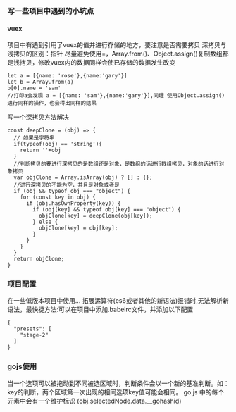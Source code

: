 ### 写一些项目中遇到的小坑点
#### vuex
项目中有遇到引用了vuex的值并进行存储的地方，要注意是否需要拷贝
深拷贝与浅拷贝的区别：指针
尽量避免使用=，Array.from()、Object.assign()复制数组都是浅拷贝，修改vuex内的数据同样会使已存储的数据发生改变
```
let a = [{name: 'rose'},{name:'gary'}]
let b = Array.from(a)
b[0].name = 'sam'
//打印a会发现 a = [{name: 'sam'},{name:'gary'}],同理 使用Object.assign()进行同样的操作，也会得出同样的结果
```
写一个深拷贝方法解决
```
const deepClone = (obj) => {
  // 如果是字符串
  if(typeof(obj) == 'string'){
    return ''+obj
  }
  //判断拷贝的要进行深拷贝的是数组还是对象，是数组的话进行数组拷贝，对象的话进行对象拷贝
  var objClone = Array.isArray(obj) ? [] : {};
  //进行深拷贝的不能为空，并且是对象或者是
  if (obj && typeof obj === "object") {
    for (const key in obj) {
      if (obj.hasOwnProperty(key)) {
        if (obj[key] && typeof obj[key] === "object") {
          objClone[key] = deepClone(obj[key]);
        } else {
          objClone[key] = obj[key];
        }
      }
    }
  }
  return objClone;
}
```
### 项目配置
在一些低版本项目中使用... 拓展运算符(es6或者其他的新语法)报错时,无法解析新语法，最快捷方法:可以在项目中添加.babelrc文件，并添加以下配置
  ```
  {
    "presets": [
      "stage-2"
    ]
  }
  ```

### gojs使用
当一个选项可以被拖动到不同被选区域时，判断条件会以一个新的基准判断。如：key的判断，两个区域第一次出现的相同选项key值可能会相同。
go.js 中的每个元素中会有一个维护标识 (obj.selectedNode.data.__gohashid)